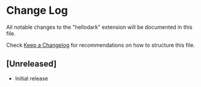 # Change Log

All notable changes to the "hellodark" extension will be documented in this file.

Check [Keep a Changelog](http://keepachangelog.com/) for recommendations on how to structure this file.

## [Unreleased]

- Initial release
